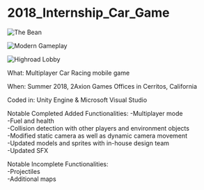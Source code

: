 # 2018_Internship_Car_Game

![The Bean](https://user-images.githubusercontent.com/14877762/55051390-20b6e000-5012-11e9-9c34-19dda8a4c08d.PNG)

![Modern Gameplay](https://user-images.githubusercontent.com/14877762/55051573-0b8e8100-5013-11e9-9f22-d0918ad2630a.PNG)

![Highroad Lobby](https://user-images.githubusercontent.com/14877762/55051651-5c05de80-5013-11e9-8b60-25ea42f0bef1.PNG)

What: Multiplayer Car Racing mobile game

When: Summer 2018, 2Axion Games Offices in Cerritos, California  

Coded in: Unity Engine & Microsoft Visual Studio

Notable Completed Added Functionalities: 
  -Multiplayer mode  
  -Fuel and health  
  -Collision detection with other players and environment objects  
  -Modified static camera as well as dynamic camera movement  
  -Updated models and sprites with in-house design team  
  -Updated SFX  
 
Notable Incomplete Functionalities:  
  -Projectiles  
  -Additional maps  
  
